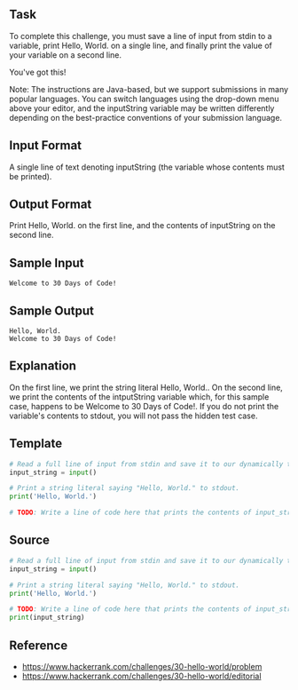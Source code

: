 ## Task
To complete this challenge, you must save a line of input from stdin to a variable, print Hello, World. on a single line, and finally print the value of your variable on a second line.

You've got this!

Note: The instructions are Java-based, but we support submissions in many popular languages. You can switch languages using the drop-down menu above your editor, and the inputString variable may be written differently depending on the best-practice conventions of your submission language.

## Input Format

A single line of text denoting inputString (the variable whose contents must be printed).

## Output Format

Print Hello, World. on the first line, and the contents of inputString on the second line.

## Sample Input
```
Welcome to 30 Days of Code!
```

## Sample Output
```
Hello, World. 
Welcome to 30 Days of Code!
```

## Explanation
On the first line, we print the string literal Hello, World.. On the second line, we print the contents of the intputString variable which, for this sample case, happens to be Welcome to 30 Days of Code!. If you do not print the variable's contents to stdout, you will not pass the hidden test case.

## Template
```python
# Read a full line of input from stdin and save it to our dynamically typed variable, input_string.
input_string = input()

# Print a string literal saying "Hello, World." to stdout.
print('Hello, World.')

# TODO: Write a line of code here that prints the contents of input_string to stdout.
```

## Source
```python
# Read a full line of input from stdin and save it to our dynamically typed variable, input_string.
input_string = input()

# Print a string literal saying "Hello, World." to stdout.
print('Hello, World.')

# TODO: Write a line of code here that prints the contents of input_string to stdout.
print(input_string)
```

## Reference
* https://www.hackerrank.com/challenges/30-hello-world/problem
* https://www.hackerrank.com/challenges/30-hello-world/editorial
